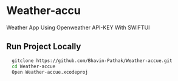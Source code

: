 
# Weather-accu

Weather App Using Openweather API-KEY With SWIFTUI


## Run Project Locally

```bash
  gitclone https://github.com/Bhavin-Pathak/Weather-accue.git
  cd Weather-accue
  Open Weather-accue.xcodeproj
```


